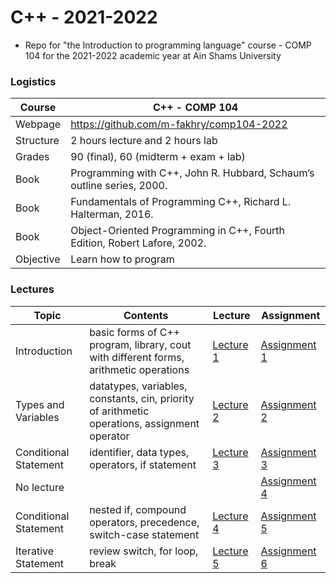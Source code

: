 # C++ - 2021-2022

- Repo for "the Introduction to programming language" course - COMP 104 for the 2021-2022 academic year at Ain Shams University

### Logistics

Course | C++ - COMP 104
---|----
Webpage| https://github.com/m-fakhry/comp104-2022
Structure | 2 hours lecture and 2 hours lab
Grades | 90 (final), 60 (midterm + exam + lab)
Book | Programming with C++, John R. Hubbard, Schaum’s outline series, 2000.
Book | Fundamentals of Programming C++, Richard L. Halterman, 2016.
Book | Object-Oriented Programming in C++, Fourth Edition, Robert Lafore, 2002.
Objective | Learn how to program

### Lectures

Topic | Contents | Lecture | Assignment
---|---|---|---
Introduction | basic forms of C++ program, library, cout with different forms, arithmetic operations | [Lecture 1](Lectures/lec1.md) | [Assignment 1](Assignments/assignment1.md)
Types and Variables | datatypes, variables, constants, cin, priority of arithmetic operations, assignment operator | [Lecture 2](Lectures/lec2.md) | [Assignment 2](Assignments/assignment2.md)
Conditional Statement | identifier, data types, operators, if statement | [Lecture 3](Lectures/lec3.md) | [Assignment 3](Assignments/assignment3.md)
No lecture | |  | [Assignment 4](Assignments/assignment4.md)
Conditional Statement | nested if, compound operators, precedence, switch-case statement| [Lecture 4](Lectures/lec4.md) | [Assignment 5](Assignments/assignment5.md)
Iterative Statement | review switch, for loop, break| [Lecture 5](Lectures/lec5.md) | [Assignment 6](Assignments/assignment6.md)
